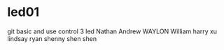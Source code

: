# led01
git basic and use control 3 led 
Nathan
Andrew
WAYLON
William
harry xu
lindsay
ryan shenny shen shen
